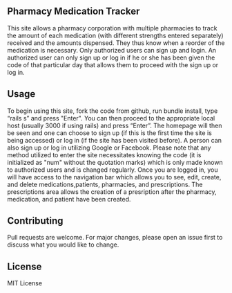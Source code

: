 ## Pharmacy Medication Tracker
This site allows a pharmacy corporation with multiple pharmacies to track the amount of each medication (with different strengths entered separately) received and the amounts dispensed. They thus know when a reorder of the medication is necessary. Only authorized users can sign up and login. An authorized user can only sign up or log in if he or she has been given the code of that particular day that allows them to proceed with the sign up or log in.

## Usage
To begin using this site, fork the code from github, run bundle install, type “rails s” and press "Enter".  You can then proceed to the appropriate local host (usually 3000 if using rails) and press “Enter”. The homepage will then be seen and one can choose to sign up (if this is the first time the site is being accessed) or log in (if the site has been visited before). A person can also sign up or log in utilizing Google or Facebook. Please note that any method utilized to enter the site necessitates knowing the code (it is initialized as "num" without the quotation marks) which is only made known to authorized users and is changed regularly. Once you are logged in, you will have access to the navigation bar which allows you to see, edit, create, and delete medications,patients, pharmacies, and prescriptions. The prescriptions area allows the creation of a presription after the pharmacy, medication, and patient have been created.

## Contributing
Pull requests are welcome. For major changes, please open an issue first to discuss what you would like to change.

## License
MIT License


